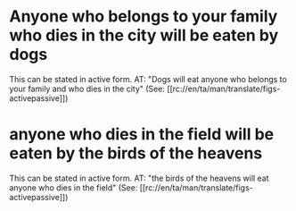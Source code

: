 # Anyone who belongs to your family who dies in the city will be eaten by dogs

This can be stated in active form. AT: "Dogs will eat anyone who belongs to your family and who dies in the city" (See: [[rc://en/ta/man/translate/figs-activepassive]])

# anyone who dies in the field will be eaten by the birds of the heavens

This can be stated in active form. AT: "the birds of the heavens will eat anyone who dies in the field" (See: [[rc://en/ta/man/translate/figs-activepassive]])

